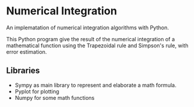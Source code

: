 # Numerical Integration

An implematation of numerical integration algorithms with Python.  

This Python program give the result of the numerical integration of a mathematical function using the Trapezoidal rule and Simpson's rule, with error estimation.

## Libraries

 - Sympy as main library to represent and elaborate a math formula.
 - Pyplot for plotting
 - Numpy for some math functions
